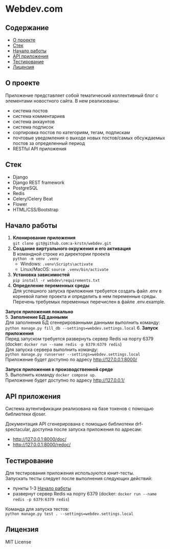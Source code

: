 # Webdev.com

## Содержание
- [О проекте](#о-проекте)
- [Стек](#стек)
- [Начало работы](#начало-работы)
- [API приложения](#api-приложения)
- [Тестирование](#тестирование)
- [Лицензия](#лицензия)

## О проекте
Приложение представляет собой тематический коллективный блог с элементами новостного сайта.
В нем реализованы:
- система постов
- система комментариев
- система аккаунтов
- система подписок
- сортировка постов по категориям, тегам, подпискам
- почтовые уведомления о выходе новых постов/самых обсуждаемых постов за определенный период
- RESTful API приложения

## Стек
- Django
- Django REST framework
- PostgreSQL
- Redis
- Celery/Celery Beat
- Flower
- HTML/CSS/Bootstrap

## Начало работы
1. **Клонирование приложения**<br>
   `git clone git@github.com:a-krstn/webdev.git`
2. **Создание виртуального окружения и его активация**<br>
   В командной строке из директории проекта<br>
   `python -m venv .venv`<br>
   - Windows: `.venv\Scripts\activate`<br>
   - Linux/MacOS: `source .venv/bin/activate`
3. **Установка зависимостей**<br>
   `pip install -r webdev\requirements.txt`
4. **Определение переменных среды**<br>
   Для успешного запуска приложения требуется создать файл .env
   в корневой папке проекта и определить в нем переменные среды. Перечень требуемых переменных
   перечислен в файле .env.example.<br>

**Запуск приложения локально**<br>
5. **Заполнение БД данными**<br>
   Для заполнения БД сгенерированными данными выполнить команду:<br>
   `python manage.py fill_db --settings=webdev.settings.local`
6. **Запуск приложения**<br>
   Перед запуском требуется развернуть сервер Redis на порту 6379
   (docker: `docker run --name redis -p 6379:6379 redis`)<br>
   Для запуска сервера выполнить команду:<br>
   `python manage.py runserver --settings=webdev.settings.local`<br>
   Приложение будет доступно по адресу http://127.0.0.1:8000/

**Запуск приложения в производственной среде**<br>
5. Выполнить команду `docker compose up`.<br>
   Приложение будет доступно по адресу http://127.0.0.1/

## API приложения
Система аутентификации реализована на базе токенов с помощью
библиотеки djoser.

Документация API сгенерирована с помощью библиотеки
drf-spectacular, доступна после запуска приложения по адресам:
- http://127.0.0.1:8000/doc/
- http://127.0.0.1:8000/redoc/

## Тестирование
Для тестирования приложения используются юнит-тесты.<br>
Запускать тесты следует после выполнения следующих действий:
- пункты 1-3 [Начало работы](#начало-работы)
- развернут сервер Redis на порту 6379 (docker: `docker run --name redis -p 6379:6379 redis`)<br>

Команда для запуска тестов:<br>
`python manage.py test . --settings=webdev.settings.local`

## Лицензия
MIT License
